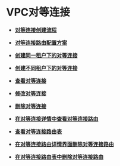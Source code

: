 # VPC对等连接<a name="zh-cn_topic_0046655035"></a>

-   **[对等连接创建流程](对等连接创建流程.md)**  

-   **[对等连接路由配置方案](对等连接路由配置方案.md)**  

-   **[创建同一租户下的对等连接](创建同一租户下的对等连接.md)**  

-   **[创建不同租户下的对等连接](创建不同租户下的对等连接.md)**  

-   **[查看对等连接](查看对等连接.md)**  

-   **[修改对等连接](修改对等连接.md)**  

-   **[删除对等连接](删除对等连接.md)**  

-   **[在对等连接详情中查看对等连接路由](在对等连接详情中查看对等连接路由.md)**  

-   **[查看对等连接路由表](查看对等连接路由表.md)**  

-   **[在对等连接路由详情界面删除对等连接路由](在对等连接路由详情界面删除对等连接路由.md)**  

-   **[在对等连接路由表中删除对等连接路由](在对等连接路由表中删除对等连接路由.md)**  



